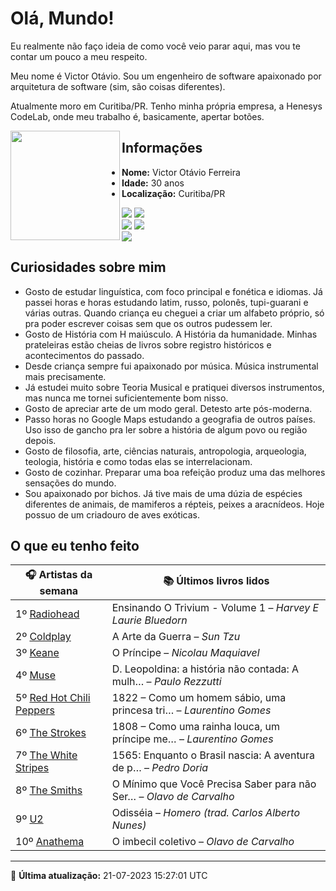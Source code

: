 # Olá, Mundo!

Eu realmente não faço ideia de como você veio parar aqui, mas vou te contar um pouco a meu respeito.

Meu nome é Victor Otávio. Sou um engenheiro de software apaixonado por arquitetura de software (sim, são coisas diferentes).

Atualmente moro em Curitiba/PR. Tenho minha própria empresa, a Henesys CodeLab, onde meu trabalho é, basicamente, apertar botões.

<img align="left" src="https://github.com/vctrtvfrrr/vctrtvfrrr/raw/master/octocat.png" alt="" width="175" />

## Informações

- **Nome:** Victor Otávio Ferreira
- **Idade:** 30 anos
- **Localização:** Curitiba/PR

[![](https://img.shields.io/badge/LinkedIn-victorotavio-blue)](https://www.linkedin.com/in/victorotavio/) [![](https://img.shields.io/badge/Twitter-@vctrtvfrrr-blue)](https://twitter.com/vctrtvfrrr)  
[![](https://img.shields.io/badge/GitHub-vctrtvfrrr-24292e)](https://github.com/vctrtvfrrr) [![](https://img.shields.io/badge/GitLab-vctrtvfrrr-ec5d16)](https://gitlab.com/vctrtvfrrr)  
[![](https://img.shields.io/badge/Email-victor@otavioferreira.com.br-red)](mailto:victor@otavioferreira.com.br)  

## Curiosidades sobre mim

-   Gosto de estudar linguística, com foco principal e fonética e idiomas. Já passei horas e horas estudando latim, russo, polonês, tupi-guarani e várias outras. Quando criança eu cheguei a criar um alfabeto próprio, só pra poder escrever coisas sem que os outros pudessem ler.
-   Gosto de História com H maiúsculo. A História da humanidade. Minhas prateleiras estão cheias de livros sobre registro históricos e acontecimentos do passado.
-   Desde criança sempre fui apaixonado por música. Música instrumental mais precisamente.
-   Já estudei muito sobre Teoria Musical e pratiquei diversos instrumentos, mas nunca me tornei suficientemente bom nisso.
-   Gosto de apreciar arte de um modo geral. Detesto arte pós-moderna.
-   Passo horas no Google Maps estudando a geografia de outros países. Uso isso de gancho pra ler sobre a história de algum povo ou região depois.
-   Gosto de filosofia, arte, ciências naturais, antropologia, arqueologia, teologia, história e como todas elas se interrelacionam.
-   Gosto de cozinhar. Preparar uma boa refeição produz uma das melhores sensações do mundo.
-   Sou apaixonado por bichos. Já tive mais de uma dúzia de espécies diferentes de animais, de mamiferos a répteis, peixes a aracnídeos. Hoje possuo de um criadouro de aves exóticas.


## O que eu tenho feito

|                            🎧 Artistas da semana                            |                      📚 Últimos livros lidos                      |
|-----------------------------------------------------------------------------|-------------------------------------------------------------------|
| 1º [Radiohead](https://www.last.fm/music/Radiohead)                         | Ensinando O Trivium - Volume 1	–	_Harvey E Laurie Bluedorn_         |
| 2º [Coldplay](https://www.last.fm/music/Coldplay)                           | A Arte da Guerra	–	_Sun Tzu_                                        |
| 3º [Keane](https://www.last.fm/music/Keane)                                 | O Príncipe	–	_Nicolau Maquiavel_                                    |
| 4º [Muse](https://www.last.fm/music/Muse)                                   | D. Leopoldina: a história não contada: A mulh…	–	_Paulo Rezzutti_   |
| 5º [Red Hot Chili Peppers](https://www.last.fm/music/Red+Hot+Chili+Peppers) | 1822 – Como um homem sábio, uma princesa tri…	–	_Laurentino Gomes_  |
| 6º [The Strokes](https://www.last.fm/music/The+Strokes)                     | 1808 – Como uma rainha louca, um príncipe me…	–	_Laurentino Gomes_  |
| 7º [The White Stripes](https://www.last.fm/music/The+White+Stripes)         | 1565: Enquanto o Brasil nascia: A aventura de p…	–	_Pedro Doria_    |
| 8º [The Smiths](https://www.last.fm/music/The+Smiths)                       | O Mínimo que Você Precisa Saber para não Ser…	–	_Olavo de Carvalho_ |
| 9º [U2](https://www.last.fm/music/U2)                                       | Odisséia	–	_Homero (trad. Carlos Alberto Nunes)_                    |
| 10º [Anathema](https://www.last.fm/music/Anathema)                          | O imbecil coletivo	–	_Olavo de Carvalho_                            |


---

🚀 **Última atualização:** 21-07-2023 15:27:01 UTC